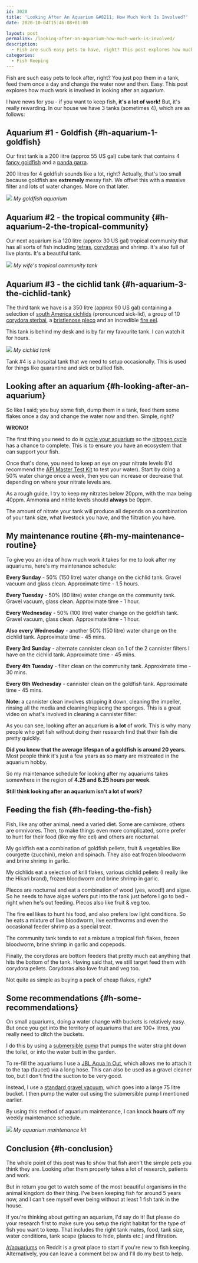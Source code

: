 ```yaml
---
id: 3020
title: 'Looking After An Aquarium &#8211; How Much Work Is Involved?'
date: 2020-10-04T15:46:08+01:00

layout: post
permalink: /looking-after-an-aquarium-how-much-work-is-involved/
description:
  - Fish are such easy pets to have, right? This post explores how much work is involved in looking after an aquarium. Spoiler - it's a lot!
categories:
  - Fish Keeping
---
```

<p class="tldr">
  Fish are such easy pets to look after, right? You just pop them in a tank, feed them once a day and change the water now and then. Easy. This post explores how much work is involved in looking after an aquarium.
</p>

I have news for you - if you want to keep fish, **it's a lot of work!** But, it's really rewarding. In our house we have 3 tanks (sometimes 4), which are as follows:

## Aquarium #1 - Goldfish {#h-aquarium-1-goldfish}

Our first tank is a 200 litre (approx 55 US gal) cube tank that contains 4 <a href="https://www.fishkeepingworld.com/fancy-goldfish/" target="_blank" rel="noreferrer noopener">fancy goldfish</a> and a <a href="https://www.practicalfishkeeping.co.uk/features/articles/panda-garra-garra-flavatra" target="_blank" rel="noreferrer noopener">panda garra</a>.

200 litres for 4 goldfish sounds like a lot, right? Actually, that's too small because goldfish are **extremely** messy fish. We offset this with a massive filter and lots of water changes. More on that later.

![](/assets/images/goldfish-tank.jpg)
*My goldfish aquarium*

## Aquarium #2 - the tropical community {#h-aquarium-2-the-tropical-community}

Our next aquarium is a 120 litre (approx 30 US gal) tropical community that has all sorts of fish including <a href="https://www.fishkeepingworld.com/tetra-fish/" target="_blank" rel="noreferrer noopener">tetras</a>, <a href="https://www.practicalfishkeeping.co.uk/features/focus-on-commonly-kept-corydoras/" target="_blank" rel="noreferrer noopener">corydoras</a> and shrimp. It's also full of live plants. It's a beautiful tank.

![](/assets/images/community-tank.jpg)
*My wife's tropical community tank*

## Aquarium #3 - the cichlid tank {#h-aquarium-3-the-cichlid-tank}

The third tank we have is a 350 litre (approx 90 US gal) containing a selection of <a href="https://cichlidguide.com/south-american-cichlids-guide/" target="_blank" rel="noreferrer noopener">south America cichlids</a> (pronounced sick-lid), a group of 10 <a href="https://allpetsdirectory.com/corydoras-sterbai/" target="_blank" rel="noreferrer noopener">corydora sterbai</a>, a <a href="https://www.tankarium.com/bristlenose-pleco/" target="_blank" rel="noreferrer noopener">bristlenose pleco</a> and an incredible <a href="https://meethepet.com/fire-eel/" target="_blank" rel="noreferrer noopener">fire eel</a>.

This tank is behind my desk and is by far my favourite tank. I can watch it for hours.

![](/assets/images/cichlid-tank.jpg)
*My cichlid tank*

Tank #4 is a hospital tank that we need to setup occasionally. This is used for things like quarantine and sick or bullied fish.

## Looking after an aquarium {#h-looking-after-an-aquarium}

So like I said; you buy some fish, dump them in a tank, feed them some flakes once a day and change the water now and then. Simple, right?

**WRONG!**

The first thing you need to do is <a href="/how-to-cycle-an-aquarium/" target="_blank" rel="noreferrer noopener">cycle your aquarium</a> so the <a href="/how-the-aquarium-nitrogen-cycle-works/" target="_blank" rel="noreferrer noopener">nitrogen cycle</a> has a chance to complete. This is to ensure you have an ecosystem that can support your fish.

Once that's done, you need to keep an eye on your nitrate levels (I'd recommend the <a href="https://amzn.to/2Gfqvkl" target="_blank" rel="noreferrer noopener">API Master Test Kit</a> to test your water). Start by doing a 50% water change once a week, then you can increase or decrease that depending on where your nitrate levels are.

As a rough guide, I try to keep my nitrates below 20ppm, with the max being 40ppm. Ammonia and nitrite levels should **always** be 0ppm.

The amount of nitrate your tank will produce all depends on a combination of your tank size, what livestock you have, and the filtration you have.

## My maintenance routine {#h-my-maintenance-routine}

To give you an idea of how much work it takes for me to look after my aquariums, here's my maintenance schedule:

**Every Sunday** - 50% (150 litre) water change on the cichlid tank. Gravel vacuum and glass clean. Approximate time - 1.5 hours.

**Every Tuesday** - 50% (60 litre) water change on the community tank. Gravel vacuum, glass clean. Approximate time - 1 hour.

**Every Wednesday** - 50% (100 litre) water change on the goldfish tank. Gravel vacuum, glass clean. Approximate time - 1 hour.

**Also every Wednesday** - another 50% (150 litre) water change on the cichlid tank. Approximate time - 45 mins.

**Every 3rd Sunday** - alternate cannister clean on 1 of the 2 cannister filters I have on the cichlid tank. Approximate time - 45 mins.

**Every 4th Tuesday** - filter clean on the community tank. Approximate time - 30 mins.

**Every 6th Wednesday** - cannister clean on the goldfish tank. Approximate time - 45 mins.

**Note:** a cannister clean involves stripping it down, cleaning the impeller, rinsing all the media and cleaning/replacing the sponges. This is a great video on what's involved in cleaning a cannister filter:

As you can see, looking after an aquarium is **a lot** of work. This is why many people who get fish without doing their research find that their fish die pretty quickly.

<p class="notice">
  <strong>Did you know that the average lifespan of a goldfish is around 20 years.</strong> Most people think it's just a few years as so many are mistreated in the aquarium hobby.
</p>

So my maintenance schedule for looking after my aquariums takes somewhere in the region of **4.25 and 6.25 hours per week**.

**Still think looking after an aquarium isn't a lot of work?**

## Feeding the fish {#h-feeding-the-fish}

Fish, like any other animal, need a varied diet. Some are carnivore, others are omnivores. Then, to make things even more complicated, some prefer to hunt for their food (like my fire eel) and others are nocturnal.

My goldfish eat a combination of goldfish pellets, fruit & vegetables like courgette (zucchini), melon and spinach. They also eat frozen bloodworm and brine shrimp in garlic.

My cichlids eat a selection of krill flakes, various cichlid pellets (I really like the Hikari brand), frozen bloodworm and brine shrimp in garlic.

Plecos are nocturnal and eat a combination of wood (yes, wood!) and algae. So he needs to have algae wafers put into the tank just before I go to bed - right when he's out feeding. Plecos also like fruit & veg too.

The fire eel likes to hunt his food, and also prefers low light conditions. So he eats a mixture of live bloodworm, live earthworms and even the occasional feeder shrimp as a special treat.

The community tank tends to eat a mixture a tropical fish flakes, frozen bloodworm, brine shrimp in garlic and copepods.

Finally, the corydoras are bottom feeders that pretty much eat anything that hits the bottom of the tank. Having said that, we still target feed them with corydora pellets. Corydoras also love fruit and veg too.

Not quite as simple as buying a pack of cheap flakes, right?

## Some recommendations {#h-some-recommendations}

On small aquariums, doing a water change with buckets is relatively easy. But once you get into the territory of aquariums that are 100+ litres, you really need to ditch the buckets.

I do this by using a <a href="https://amzn.to/36r91Mu" target="_blank" rel="noreferrer noopener">submersible pump</a> that pumps the water straight down the toilet, or into the water butt in the garden.

To re-fill the aquariums I use a <a href="https://amzn.to/2HOJhiI" target="_blank" rel="noreferrer noopener">JBL Aqua In Out</a>, which allows me to attach it to the tap (faucet) via a long hose. This can also be used as a gravel cleaner too, but I don't find the suction to be very good.

Instead, I use a <a href="https://amzn.to/2GoDn7F" target="_blank" rel="noreferrer noopener">standard gravel vacuum</a>, which goes into a large 75 litre bucket. I then pump the water out using the submersible pump I mentioned earlier.

By using this method of aquarium maintenance, I can knock **hours** off my weekly maintenance schedule.

![](/assets/images/aquarium-maintenance-kit.jpg)
*My aquarium maintenance kit*

## Conclusion {#h-conclusion}

The whole point of this post was to show that fish aren't the simple pets you think they are. Looking after them properly takes a lot of research, patients and work.

But in return you get to watch some of the most beautiful organisms in the animal kingdom do their thing. I've been keeping fish for around 5 years now, and I can't see myself ever being without at least 1 fish tank in the house.

If you're thinking about getting an aquarium, I'd say do it! But please do your research first to make sure you setup the right habitat for the type of fish you want to keep. That includes the right tank mates, food, tank size, water conditions, tank scape (places to hide, plants etc.) and filtration.

<a href="https://www.reddit.com/r/Aquariums/" target="_blank" rel="noreferrer noopener">/r/aquariums</a> on Reddit is a great place to start if you're new to fish keeping. Alternatively, you can leave a comment below and I'll do my best to help.
